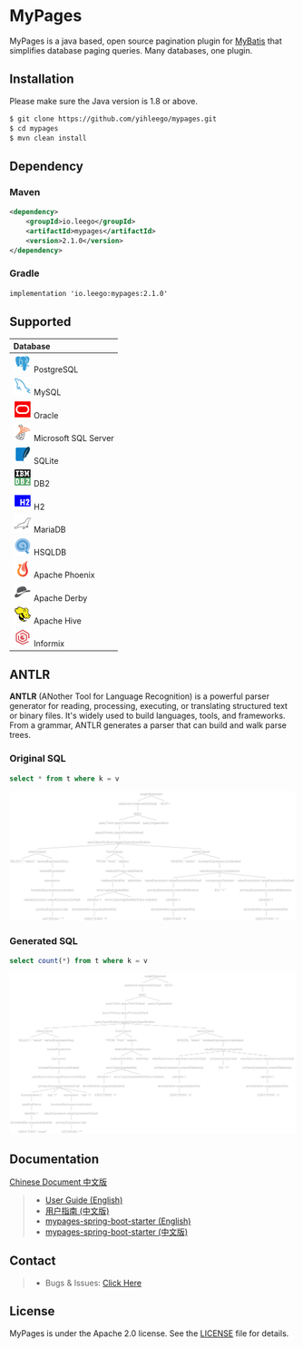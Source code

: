 # MyPages

MyPages is a java based, open source pagination plugin for [MyBatis](https://github.com/mybatis/mybatis-3) that simplifies database paging queries. Many databases, one plugin.

## Installation

Please make sure the Java version is 1.8 or above.

```bash
$ git clone https://github.com/yihleego/mypages.git
$ cd mypages
$ mvn clean install
```

## Dependency

### Maven

```xml
<dependency>
    <groupId>io.leego</groupId>
    <artifactId>mypages</artifactId>
    <version>2.1.0</version>
</dependency>
```

### Gradle

```xml
implementation 'io.leego:mypages:2.1.0'
```

## Supported

|Database|
|:---|
|![PostgreSQL](docs/databases/postgresql.svg) PostgreSQL|
|![MySQL](docs/databases/mysql.svg) MySQL|
|![Oracle](docs/databases/oracle.svg) Oracle|
|![Microsoft SQL Server](docs/databases/sql_server.svg) Microsoft SQL Server|
|![SQLite](docs/databases/sqlite.svg) SQLite|
|![DB2](docs/databases/db2.svg) DB2|
|![H2](docs/databases/h2.svg) H2|
|![MariaDB](docs/databases/mariadb.svg) MariaDB|
|![HSQLDB](docs/databases/hsqldb.svg) HSQLDB|
|![Apache Phoenix](docs/databases/apache_phoenix.svg) Apache Phoenix|
|![Apache Derby](docs/databases/apache_derby.svg) Apache Derby|
|![Apache Hive](docs/databases/hive.svg) Apache Hive|
|![Informix](docs/databases/informix.svg) Informix|

## ANTLR

**ANTLR** (ANother Tool for Language Recognition) is a powerful parser generator for reading, processing, executing, or translating structured text or binary files. It's widely used to build languages, tools, and frameworks. From a grammar, ANTLR generates a parser that can build and walk parse trees.

### Original SQL

```sql
select * from t where k = v
```

![Query Statement Tree](docs/sql/query_tree.png)

### Generated SQL

```sql
select count(*) from t where k = v
```

![Count Statement Tree](docs/sql/count_tree.png)

## Documentation

[Chinese Document 中文版](README.ZH_CN.md)

> * [User Guide (English)](mypages/README.md)
> * [用户指南 (中文版)](mypages/README.ZH_CN.md)
> * [mypages-spring-boot-starter (English)](mypages-spring-boot-starter/README.md)
> * [mypages-spring-boot-starter (中文版)](mypages-spring-boot-starter/README.ZH_CN.md)

## Contact

> * Bugs & Issues: [Click Here](https://github.com/yihleego/mypages/issues)

## License

MyPages is under the Apache 2.0 license. See the [LICENSE](LICENSE.txt) file for details.